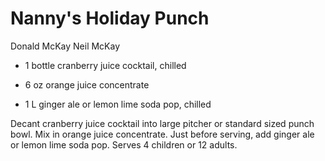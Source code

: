 # Nanny's Holiday Punch

Donald McKay
Neil McKay

- 1 bottle cranberry juice cocktail, chilled
- 6 oz orange juice concentrate

- 1 L ginger ale or lemon lime soda pop, chilled

Decant cranberry juice cocktail into large pitcher or standard sized punch bowl. Mix in orange juice concentrate. Just before serving, add ginger ale or lemon lime soda pop. Serves 4 children or 12 adults.